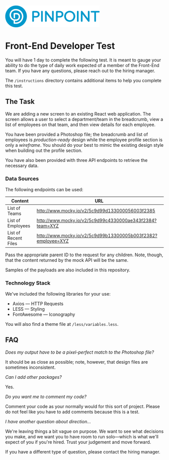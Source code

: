 ![Pinpoint](../.github/pinpoint.png)

# Front-End Developer Test

You will have 1 day to complete the following test. It is meant to gauge your ability to do the type of daily work expected of a member of the Front-End team. If you have any questions, please reach out to the hiring manager.

The `/instructions` directory contains additional items to help you complete this test.

## The Task

We are adding a new screen to an existing React web application. The screen allows a user to select a department/team in the breadcrumb, view a list of employees on that team, and then view details for each employee.

You have been provided a Photoshop file; the breadcrumb and list of employees is _production-ready_ design while the employee profile section is only a _wireframe_. You should do your best to mimic the existing design style when building out the profile section.

You have also been provided with three API endpoints to retrieve the necessary data.

### Data Sources

The following endpoints can be used:

|Content|URL|
|-|-|
|List of Teams|http://www.mocky.io/v2/5c9d99d133000056003f2385|
|List of Employees|http://www.mocky.io/v2/5c9d99c4330000ae343f2384?team=XYZ|
|List of Recent Files|http://www.mocky.io/v2/5c9d99b13300005b003f2382?employee=XYZ|

Pass the appropriate parent ID to the request for any children. Note, though, that the content returned by the mock API will be the same.

Samples of the payloads are also included in this repository.

### Technology Stack

We've included the following libraries for your use:

* Axios — HTTP Requests
* LESS — Styling
* FontAwesome — Iconography

You will also find a theme file at `/less/variables.less`.

## FAQ

*Does my output have to be a pixel-perfect match to the Photoshop file?*

It should be as close as possible; note, however, that design files are sometimes inconsistent.

*Can I add other packages?*

Yes.

*Do you want me to comment my code?*

Comment your code as your normally would for this sort of project. Please do not feel like you have to add comments because this is a test.

*I have another question about direction...*

We're leaving things a bit vague on purpose. We want to see what decisions you make, and we want you to have room to run solo—which is what we'll expect of you if you're hired. Trust your judgement and move forward.

If you have a different type of question, please contact the hiring manager.